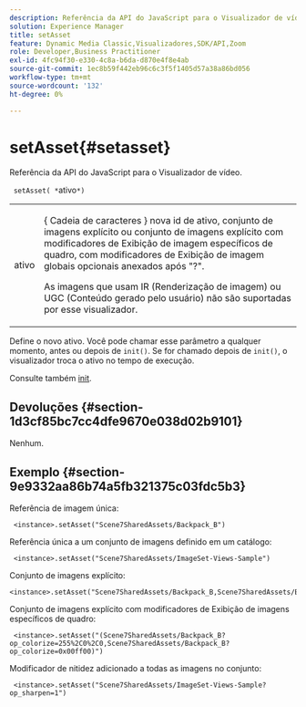 ```yaml
---
description: Referência da API do JavaScript para o Visualizador de vídeo.
solution: Experience Manager
title: setAsset
feature: Dynamic Media Classic,Visualizadores,SDK/API,Zoom
role: Developer,Business Practitioner
exl-id: 4fc94f30-e330-4c8a-b6da-d870e4f8e4ab
source-git-commit: 1ec8b59f442eb96c6c3f5f1405d57a38a86bd056
workflow-type: tm+mt
source-wordcount: '132'
ht-degree: 0%

---
```


# setAsset{#setasset}

Referência da API do JavaScript para o Visualizador de vídeo.

` setAsset( *`ativo`*)`

<table id="table_896DFF34A68A403DB93A6D597461A573"> 
 <tbody> 
  <tr> 
   <td colname="col1"> <p> <span class="codeph"> <span class="varname"> ativo  </span> </span> </p> </td> 
   <td colname="col2"> <p>{ <span class="codeph"> Cadeia de caracteres </span>} nova id de ativo, conjunto de imagens explícito ou conjunto de imagens explícito com modificadores de Exibição de imagem específicos de quadro, com modificadores de Exibição de imagem globais opcionais anexados após "?". </p> <p> As imagens que usam IR (Renderização de imagem) ou UGC (Conteúdo gerado pelo usuário) não são suportadas por esse visualizador. </p> </td> 
  </tr> 
 </tbody> 
</table>

Define o novo ativo. Você pode chamar esse parâmetro a qualquer momento, antes ou depois de `init()`. Se for chamado depois de `init()`, o visualizador troca o ativo no tempo de execução.

Consulte também [init](../../../c-html5-s7-aem-asset-viewers/c-html5-20-zoom-viewer-about/c-html5-20-zoom-viewer-javascriptapiref/r-html5-zoom-viewer-20-javascriptapiref-init.md#reference-aee94dd92a28410784f7a1792e28683b).

## Devoluções {#section-1d3cf85bc7cc4dfe9670e038d02b9101}

Nenhum.

## Exemplo {#section-9e9332aa86b74a5fb321375c03fdc5b3}

Referência de imagem única:

```
 <instance>.setAsset("Scene7SharedAssets/Backpack_B")
```

Referência única a um conjunto de imagens definido em um catálogo:

```
 <instance>.setAsset("Scene7SharedAssets/ImageSet-Views-Sample")
```

Conjunto de imagens explícito:

```
<instance>.setAsset("Scene7SharedAssets/Backpack_B,Scene7SharedAssets/Backpack_C")
```

Conjunto de imagens explícito com modificadores de Exibição de imagens específicos de quadro:

```
 <instance>.setAsset("(Scene7SharedAssets/Backpack_B?op_colorize=255%2C0%2C0,Scene7SharedAssets/Backpack_B?op_colorize=0x00ff00)")
```

Modificador de nitidez adicionado a todas as imagens no conjunto:

```
 <instance>.setAsset("Scene7SharedAssets/ImageSet-Views-Sample?op_sharpen=1")
```
